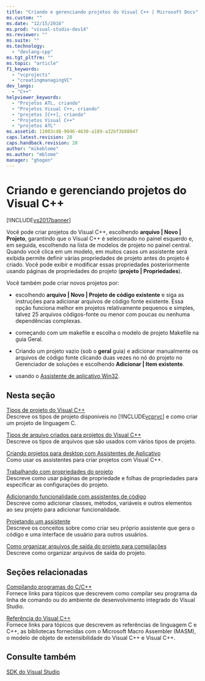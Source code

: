 ```yaml
---
title: "Criando e gerenciando projetos do Visual C++ | Microsoft Docs"
ms.custom: ""
ms.date: "12/15/2016"
ms.prod: "visual-studio-dev14"
ms.reviewer: ""
ms.suite: ""
ms.technology: 
  - "devlang-cpp"
ms.tgt_pltfrm: ""
ms.topic: "article"
f1_keywords: 
  - "vcprojects"
  - "creatingmanagingVC"
dev_langs: 
  - "C++"
helpviewer_keywords: 
  - "Projetos ATL, criando"
  - "Projetos Visual C++, criando"
  - "projetos [C++], criando"
  - "Projetos Visual C++"
  - "projetos ATL"
ms.assetid: 11003cd8-9046-4630-a189-a32bf3b88047
caps.latest.revision: 28
caps.handback.revision: 28
author: "mikeblome"
ms.author: "mblome"
manager: "ghogen"
---
```

# Criando e gerenciando projetos do Visual C++
[!INCLUDE[vs2017banner](../assembler/inline/includes/vs2017banner.md)]

Você pode criar projetos do Visual C\+\+, escolhendo **arquivo &#124; Novo &#124; Projeto**, garantindo que o Visual C\+\+ é selecionado no painel esquerdo e, em seguida, escolhendo na lista de modelos de projeto no painel central. Quando você clica em um modelo, em muitos casos um assistente será exibida permite definir várias propriedades de projeto antes do projeto é criado. Você pode exibir e modificar essas propriedades posteriormente usando páginas de propriedades do projeto \(**projeto &#124; Propriedades**\).  
  
 Você também pode criar novos projetos por:  
  
-   escolhendo **arquivo &#124; Novo &#124; Projeto de código existente** e siga as instruções para adicionar arquivos de código fonte existente. Essa opção funciona melhor em projetos relativamente pequenos e simples, talvez 25 arquivos códigos\-fonte ou menor com poucas ou nenhuma dependências complexas.  
  
-   começando com um makefile e escolha o modelo de projeto Makefile na guia Geral.  
  
-   Criando um projeto vazio \(sob o **geral** guia\) e adicionar manualmente os arquivos de código fonte clicando duas vezes no nó do projeto no Gerenciador de soluções e escolhendo **Adicionar &#124; Item existente**.  
  
-   usando o [Assistente de aplicativo Win32](../windows/win32-application-wizard.md).  
  
## Nesta seção  
 [Tipos de projeto do Visual C\+\+](../ide/visual-cpp-project-types.md)  
 Descreve os tipos de projeto disponíveis no [!INCLUDE[vcprvc](../build/includes/vcprvc_md.md)] e como criar um projeto de linguagem C.  
  
 [Tipos de arquivo criados para projetos do Visual C\+\+](../ide/file-types-created-for-visual-cpp-projects.md)  
 Descreve os tipos de arquivos que são usados com vários tipos de projeto.  
  
 [Criando projetos para desktop com Assistentes de Aplicativo](../ide/creating-desktop-projects-by-using-application-wizards.md)  
 Como usar os assistentes para criar projetos com Visual C\+\+.  
  
 [Trabalhando com propriedades do projeto](../ide/working-with-project-properties.md)  
 Descreve como usar páginas de propriedade e folhas de propriedades para especificar as configurações do projeto.  
  
 [Adicionando funcionalidade com assistentes de código](../ide/adding-functionality-with-code-wizards-cpp.md)  
 Descreve como adicionar classes, métodos, variáveis e outros elementos ao seu projeto para adicionar funcionalidade.  
  
 [Projetando um assistente](../ide/designing-a-wizard.md)  
 Descreve os conceitos sobre como criar seu próprio assistente que gera o código e uma interface de usuário para outros usuários.  
  
 [Como organizar arquivos de saída do projeto para compilações](../ide/how-to-organize-project-output-files-for-builds.md)  
 Descreve como organizar arquivos de saída do projeto.  
  
## Seções relacionadas  
 [Compilando programas do C\/C\+\+](../build/building-c-cpp-programs.md)  
 Fornece links para tópicos que descrevem como compilar seu programa da linha de comando ou do ambiente de desenvolvimento integrado do Visual Studio.  
  
 [Referência do Visual C\+\+](http://msdn.microsoft.com/pt-br/1ba03b5c-8229-4f63-b08c-6c12141d6ab1)  
 Fornece links para tópicos que descrevem as referências de linguagem C e C\+\+, as bibliotecas fornecidas com o Microsoft Macro Assembler \(MASM\), o modelo de objeto de extensibilidade do Visual C\+\+ e Visual C\+\+.  
  
## Consulte também  
 [SDK do Visual Studio](http://msdn.microsoft.com/vstudio/extend)